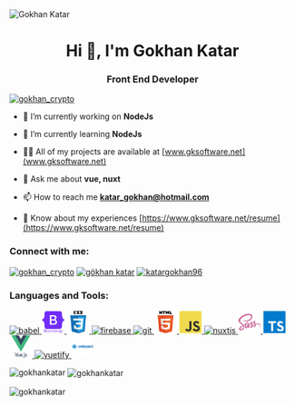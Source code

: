 <img src="https://jessup.edu/wp-content/uploads/2024/01/Is-Web-Development-Oversaturated.jpg" alt="Gokhan Katar" width="400" />
<h1 align="center">Hi 👋, I'm Gokhan Katar</h1>
<h3 align="center">Front End Developer</h3>

<p align="left"> <a href="https://twitter.com/gokhan_crypto" target="blank"><img src="https://img.shields.io/twitter/follow/gokhan_crypto?logo=twitter&style=for-the-badge" alt="gokhan_crypto" /></a> </p>

- 🔭 I’m currently working on **NodeJs**

- 🌱 I’m currently learning **NodeJs**

- 👨‍💻 All of my projects are available at [www.gksoftware.net](www.gksoftware.net)

- 💬 Ask me about **vue, nuxt**

- 📫 How to reach me **katar_gokhan@hotmail.com**

- 📄 Know about my experiences [https://www.gksoftware.net/resume](https://www.gksoftware.net/resume)

<h3 align="left">Connect with me:</h3>
<p align="left">
<a href="https://twitter.com/gokhan_crypto" target="blank"><img align="center" src="https://raw.githubusercontent.com/rahuldkjain/github-profile-readme-generator/master/src/images/icons/Social/twitter.svg" alt="gokhan_crypto" height="30" width="40" /></a>
<a href="https://linkedin.com/in/gökhan katar" target="blank"><img align="center" src="https://raw.githubusercontent.com/rahuldkjain/github-profile-readme-generator/master/src/images/icons/Social/linked-in-alt.svg" alt="gökhan katar" height="30" width="40" /></a>
<a href="https://instagram.com/katargokhan96" target="blank"><img align="center" src="https://raw.githubusercontent.com/rahuldkjain/github-profile-readme-generator/master/src/images/icons/Social/instagram.svg" alt="katargokhan96" height="30" width="40" /></a>
</p>

<h3 align="left">Languages and Tools:</h3>
<p align="left"> <a href="https://babeljs.io/" target="_blank" rel="noreferrer"> <img src="https://www.vectorlogo.zone/logos/babeljs/babeljs-icon.svg" alt="babel" width="40" height="40"/> </a> <a href="https://getbootstrap.com" target="_blank" rel="noreferrer"> <img src="https://raw.githubusercontent.com/devicons/devicon/master/icons/bootstrap/bootstrap-plain-wordmark.svg" alt="bootstrap" width="40" height="40"/> </a> <a href="https://www.w3schools.com/css/" target="_blank" rel="noreferrer"> <img src="https://raw.githubusercontent.com/devicons/devicon/master/icons/css3/css3-original-wordmark.svg" alt="css3" width="40" height="40"/> </a> <a href="https://firebase.google.com/" target="_blank" rel="noreferrer"> <img src="https://www.vectorlogo.zone/logos/firebase/firebase-icon.svg" alt="firebase" width="40" height="40"/> </a> <a href="https://git-scm.com/" target="_blank" rel="noreferrer"> <img src="https://www.vectorlogo.zone/logos/git-scm/git-scm-icon.svg" alt="git" width="40" height="40"/> </a> <a href="https://www.w3.org/html/" target="_blank" rel="noreferrer"> <img src="https://raw.githubusercontent.com/devicons/devicon/master/icons/html5/html5-original-wordmark.svg" alt="html5" width="40" height="40"/> </a> <a href="https://developer.mozilla.org/en-US/docs/Web/JavaScript" target="_blank" rel="noreferrer"> <img src="https://raw.githubusercontent.com/devicons/devicon/master/icons/javascript/javascript-original.svg" alt="javascript" width="40" height="40"/> </a> <a href="https://nuxtjs.org/" target="_blank" rel="noreferrer"> <img src="https://www.vectorlogo.zone/logos/nuxtjs/nuxtjs-icon.svg" alt="nuxtjs" width="40" height="40"/> </a> <a href="https://sass-lang.com" target="_blank" rel="noreferrer"> <img src="https://raw.githubusercontent.com/devicons/devicon/master/icons/sass/sass-original.svg" alt="sass" width="40" height="40"/> </a> <a href="https://www.typescriptlang.org/" target="_blank" rel="noreferrer"> <img src="https://raw.githubusercontent.com/devicons/devicon/master/icons/typescript/typescript-original.svg" alt="typescript" width="40" height="40"/> </a> <a href="https://vuejs.org/" target="_blank" rel="noreferrer"> <img src="https://raw.githubusercontent.com/devicons/devicon/master/icons/vuejs/vuejs-original-wordmark.svg" alt="vuejs" width="40" height="40"/> </a> <a href="https://vuetifyjs.com/en/" target="_blank" rel="noreferrer"> <img src="https://bestofjs.org/logos/vuetify.svg" alt="vuetify" width="40" height="40"/> </a> <a href="https://webpack.js.org" target="_blank" rel="noreferrer"> <img src="https://raw.githubusercontent.com/devicons/devicon/d00d0969292a6569d45b06d3f350f463a0107b0d/icons/webpack/webpack-original-wordmark.svg" alt="webpack" width="40" height="40"/> </a> </p>

<p><img align="left" src="https://github-readme-stats.vercel.app/api/top-langs?username=gokhankatar&show_icons=true&locale=en&layout=compact" alt="gokhankatar" /></p>

<p>&nbsp;<img align="center" src="https://github-readme-stats.vercel.app/api?username=gokhankatar&show_icons=true&locale=en" alt="gokhankatar" /></p>

<p><img align="center" src="https://github-readme-streak-stats.herokuapp.com/?user=gokhankatar&" alt="gokhankatar" /></p>
